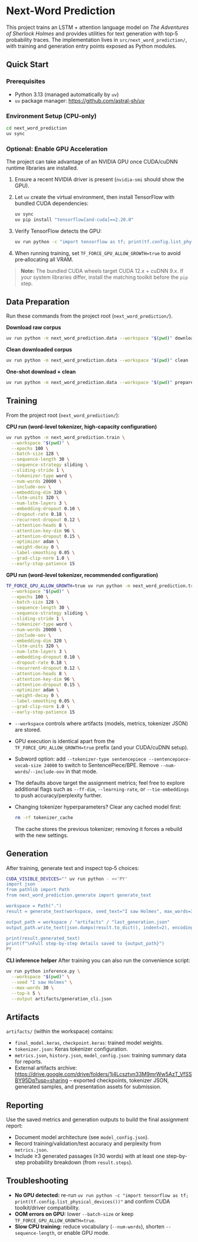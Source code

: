 Next-Word Prediction
====================

This project trains an LSTM + attention language model on *The Adventures of Sherlock Holmes* and provides utilities for text generation with top‑5 probability traces. The implementation lives in `src/next_word_prediction/`, with training and generation entry points exposed as Python modules.

Quick Start
-----------

### Prerequisites

- Python 3.13 (managed automatically by `uv`)
- `uv` package manager: <https://github.com/astral-sh/uv>

### Environment Setup (CPU‐only)

```bash
cd next_word_prediction
uv sync
```

### Optional: Enable GPU Acceleration

The project can take advantage of an NVIDIA GPU once CUDA/cuDNN runtime libraries are installed.

1. Ensure a recent NVIDIA driver is present (`nvidia-smi` should show the GPU).
2. Let `uv` create the virtual environment, then install TensorFlow with bundled CUDA dependencies:

   ```bash
   uv sync
   uv pip install "tensorflow[and-cuda]==2.20.0"
   ```

3. Verify TensorFlow detects the GPU:

   ```bash
   uv run python -c "import tensorflow as tf; print(tf.config.list_physical_devices('GPU'))"
   ```

4. When running training, set `TF_FORCE_GPU_ALLOW_GROWTH=true` to avoid pre‑allocating all VRAM.

> **Note:** The bundled CUDA wheels target CUDA 12.x + cuDNN 9.x. If your system libraries differ, install the matching toolkit before the `pip` step.

Data Preparation
----------------

Run these commands from the project root (`next_word_prediction/`).

**Download raw corpus**

```bash
uv run python -m next_word_prediction.data --workspace "$(pwd)" download
```

**Clean downloaded corpus**

```bash
uv run python -m next_word_prediction.data --workspace "$(pwd)" clean
```

**One-shot download + clean**

```bash
uv run python -m next_word_prediction.data --workspace "$(pwd)" prepare
```

Training
--------

From the project root (`next_word_prediction/`):

**CPU run (word-level tokenizer, high-capacity configuration)**

```bash
uv run python -m next_word_prediction.train \
  --workspace "$(pwd)" \
  --epochs 100 \
  --batch-size 128 \
  --sequence-length 30 \
  --sequence-strategy sliding \
  --sliding-stride 1 \
  --tokenizer-type word \
  --num-words 20000 \
  --include-oov \
  --embedding-dim 320 \
  --lstm-units 320 \
  --num-lstm-layers 3 \
  --embedding-dropout 0.10 \
  --dropout-rate 0.18 \
  --recurrent-dropout 0.12 \
  --attention-heads 8 \
  --attention-key-dim 96 \
  --attention-dropout 0.15 \
  --optimizer adam \
  --weight-decay 0 \
  --label-smoothing 0.05 \
  --grad-clip-norm 1.0 \
  --early-stop-patience 15
```

**GPU run (word-level tokenizer, recommended configuration)**

```bash
TF_FORCE_GPU_ALLOW_GROWTH=true uv run python -m next_word_prediction.train \
  --workspace "$(pwd)" \
  --epochs 100 \
  --batch-size 128 \
  --sequence-length 30 \
  --sequence-strategy sliding \
  --sliding-stride 1 \
  --tokenizer-type word \
  --num-words 20000 \
  --include-oov \
  --embedding-dim 320 \
  --lstm-units 320 \
  --num-lstm-layers 3 \
  --embedding-dropout 0.10 \
  --dropout-rate 0.18 \
  --recurrent-dropout 0.12 \
  --attention-heads 8 \
  --attention-key-dim 96 \
  --attention-dropout 0.15 \
  --optimizer adam \
  --weight-decay 0 \
  --label-smoothing 0.05 \
  --grad-clip-norm 1.0 \
  --early-stop-patience 15
```

- `--workspace` controls where artifacts (models, metrics, tokenizer JSON) are stored.
- GPU execution is identical apart from the `TF_FORCE_GPU_ALLOW_GROWTH=true` prefix (and your CUDA/cuDNN setup).
- Subword option: add `--tokenizer-type sentencepiece --sentencepiece-vocab-size 24000` to switch to SentencePiece/BPE. Remove `--num-words`/`--include-oov` in that mode.
- The defaults above target the assignment metrics; feel free to explore additional flags such as `--ff-dim`, `--learning-rate`, or `--tie-embeddings` to push accuracy/perplexity further.
- Changing tokenizer hyperparameters? Clear any cached model first:

  ```bash
  rm -rf tokenizer_cache
  ```

  The cache stores the previous tokenizer; removing it forces a rebuild with the new settings.

Generation
----------

After training, generate text and inspect top‑5 choices:

```bash
CUDA_VISIBLE_DEVICES="" uv run python - <<'PY'
import json
from pathlib import Path
from next_word_prediction.generate import generate_text

workspace = Path(".")
result = generate_text(workspace, seed_text="I saw Holmes", max_words=30, top_k=5)

output_path = workspace / "artifacts" / "last_generation.json"
output_path.write_text(json.dumps(result.to_dict(), indent=2), encoding="utf-8")

print(result.generated_text)
print(f"\nFull step-by-step details saved to {output_path}")
PY
```

**CLI inference helper**
After training you can also run the convenience script:

```bash
uv run python inference.py \
  --workspace "$(pwd)" \
  --seed "I saw Holmes" \
  --max-words 30 \
  --top-k 5 \
  --output artifacts/generation_cli.json
```

Artifacts
---------

`artifacts/` (within the workspace) contains:

- `final_model.keras`, `checkpoint.keras`: trained model weights.
- `tokenizer.json`: Keras tokenizer configuration.
- `metrics.json`, `history.json`, `model_config.json`: training summary data for reports.
- External artifacts archive: <https://drive.google.com/drive/folders/1j4Lcsztvn33M9mrWw5AzT_VfSSBY95Dq?usp=sharing>
 – exported checkpoints, tokenizer JSON, generated samples, and presentation assets for submission.

Reporting
---------

Use the saved metrics and generation outputs to build the final assignment report:

- Document model architecture (see `model_config.json`).
- Record training/validation/test accuracy and perplexity from `metrics.json`.
- Include ≥3 generated passages (≥30 words) with at least one step-by-step probability breakdown (from `result.steps`).

Troubleshooting
---------------

- **No GPU detected:** re-run `uv run python -c "import tensorflow as tf; print(tf.config.list_physical_devices())"` and confirm CUDA toolkit/driver compatibility.
- **OOM errors on GPU:** lower `--batch-size` or keep `TF_FORCE_GPU_ALLOW_GROWTH=true`.
- **Slow CPU training:** reduce vocabulary (`--num-words`), shorten `--sequence-length`, or enable GPU mode.
